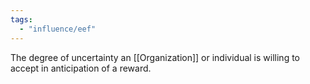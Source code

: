 ```yaml
---
tags:
  - "influence/eef"
---
```

The degree of uncertainty an [[Organization]] or individual is willing to accept in anticipation of a reward.